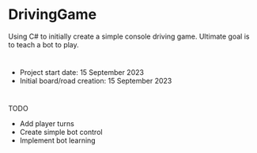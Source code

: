 # DrivingGame
Using C# to initially create a simple console driving game. Ultimate goal is to teach a bot to play.

#
- Project start date: 15 September 2023
- Initial board/road creation: 15 September 2023
# 

TODO
- Add player turns
- Create simple bot control
- Implement bot learning
